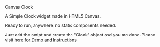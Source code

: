 Canvas Clock

A Simple Clock widget made in HTML5 Canvas.

Ready to run, anywhere, no static components needed.

Just add the script and create the "Clock" object and you are done. Please visit <a href="satinjeet.github.io/clock">here for Demo and Instructions</a>
